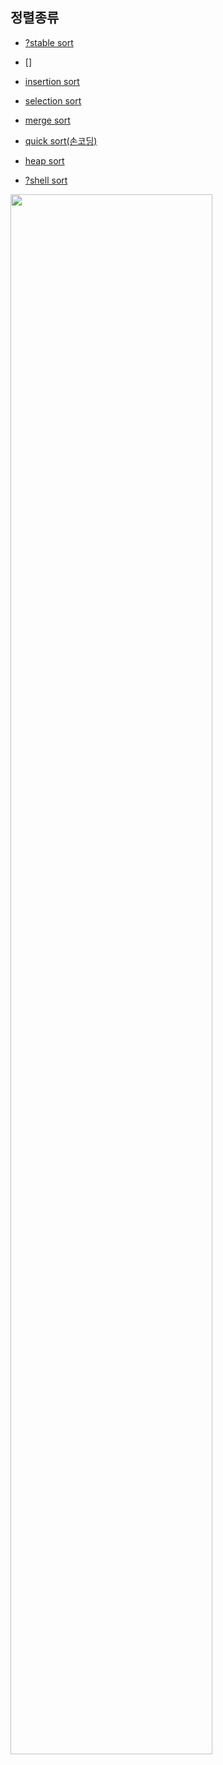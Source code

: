 ## 정렬종류

- [?stable sort](https://goodgid.github.io/Stable-Sort/)

- []

- [insertion sort](https://gmlwjd9405.github.io/2018/05/06/algorithm-insertion-sort.html)

- [selection sort](https://gmlwjd9405.github.io/2018/05/06/algorithm-selection-sort.html)

- [merge sort](https://gmlwjd9405.github.io/2018/05/08/algorithm-merge-sort.html)

- [quick sort(손코딩)](https://gmlwjd9405.github.io/2018/05/10/algorithm-quick-sort.html)

- [heap sort](https://gmlwjd9405.github.io/2018/05/10/algorithm-heap-sort.html)

- [?shell sort](https://gmlwjd9405.github.io/2018/05/08/algorithm-shell-sort.html)

<img src="https://gmlwjd9405.github.io/images/algorithm-bubble-sort/sort-time-complexity.png" width="80%">





